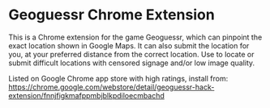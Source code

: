 # Geoguessr Chrome Extension

This is a Chrome extension for the game Geoguessr, which can pinpoint the exact location shown in Google Maps. It can also submit the location for you, at your preferred distance from the correct location. Use to locate or submit difficult locations with censored signage and/or low image quality. 

Listed on Google Chrome app store with high ratings, install from: https://chrome.google.com/webstore/detail/geoguessr-hack-extension/fnnjfigkmafppmbjblkpdiloecmbachd

